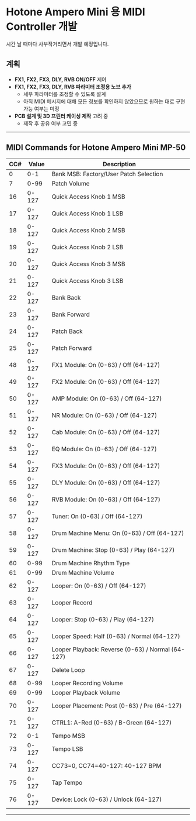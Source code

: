 # Hotone Ampero Mini 용 MIDI Controller 개발

시간 날 때마다 사부작거리면서 개발 예정입니다.

## 계획
- **FX1, FX2, FX3, DLY, RVB ON/OFF** 제어
- **FX1, FX2, FX3, DLY, RVB 파라미터 조정용 노브 추가**
  - 세부 파라미터를 조정할 수 있도록 설계
  - 아직 MIDI 메시지에 대해 모든 정보를 확인하지 않았으므로 원하는 대로 구현 가능 여부는 미정
- **PCB 설계 및 3D 프린터 케이싱 제작** 고려 중
  - 제작 후 공유 여부 고민 중

---

## MIDI Commands for Hotone Ampero Mini MP-50

| **CC#** | **Value** | **Description**                                   |
| ------- | --------- | ------------------------------------------------- |
| 0       | 0-1       | Bank MSB: Factory/User Patch Selection            |
| 7       | 0-99      | Patch Volume                                      |
| 16      | 0-127     | Quick Access Knob 1 MSB                           |
| 17      | 0-127     | Quick Access Knob 1 LSB                           |
| 18      | 0-127     | Quick Access Knob 2 MSB                           |
| 19      | 0-127     | Quick Access Knob 2 LSB                           |
| 20      | 0-127     | Quick Access Knob 3 MSB                           |
| 21      | 0-127     | Quick Access Knob 3 LSB                           |
| 22      | 0-127     | Bank Back                                         |
| 23      | 0-127     | Bank Forward                                      |
| 24      | 0-127     | Patch Back                                        |
| 25      | 0-127     | Patch Forward                                     |
| 48      | 0-127     | FX1 Module: On (0-63) / Off (64-127)              |
| 49      | 0-127     | FX2 Module: On (0-63) / Off (64-127)              |
| 50      | 0-127     | AMP Module: On (0-63) / Off (64-127)              |
| 51      | 0-127     | NR Module: On (0-63) / Off (64-127)               |
| 52      | 0-127     | Cab Module: On (0-63) / Off (64-127)              |
| 53      | 0-127     | EQ Module: On (0-63) / Off (64-127)               |
| 54      | 0-127     | FX3 Module: On (0-63) / Off (64-127)              |
| 55      | 0-127     | DLY Module: On (0-63) / Off (64-127)              |
| 56      | 0-127     | RVB Module: On (0-63) / Off (64-127)              |
| 57      | 0-127     | Tuner: On (0-63) / Off (64-127)                   |
| 58      | 0-127     | Drum Machine Menu: On (0-63) / Off (64-127)       |
| 59      | 0-127     | Drum Machine: Stop (0-63) / Play (64-127)         |
| 60      | 0-99      | Drum Machine Rhythm Type                          |
| 61      | 0-99      | Drum Machine Volume                               |
| 62      | 0-127     | Looper: On (0-63) / Off (64-127)                  |
| 63      | 0-127     | Looper Record                                     |
| 64      | 0-127     | Looper: Stop (0-63) / Play (64-127)               |
| 65      | 0-127     | Looper Speed: Half (0-63) / Normal (64-127)       |
| 66      | 0-127     | Looper Playback: Reverse (0-63) / Normal (64-127) |
| 67      | 0-127     | Delete Loop                                       |
| 68      | 0-99      | Looper Recording Volume                           |
| 69      | 0-99      | Looper Playback Volume                            |
| 70      | 0-127     | Looper Placement: Post (0-63) / Pre (64-127)      |
| 71      | 0-127     | CTRL1: A-Red (0-63) / B-Green (64-127)            |
| 72      | 0-1       | Tempo MSB                                         |
| 73      | 0-127     | Tempo LSB                                         |
| 74      | 0-127     | CC73=0, CC74=40-127: 40-127 BPM                   |
| 75      | 0-127     | Tap Tempo                                         |
| 76      | 0-127     | Device: Lock (0-63) / Unlock (64-127)             |

---
